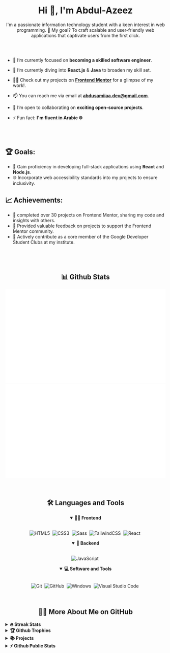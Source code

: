 <h1 align="center">Hi 👋, I'm Abdul-Azeez</h1>

<p align="center">
I'm a passionate information technology student with a keen interest in web programming. 🚀 My goal? To craft scalable and user-friendly web applications that captivate users from the first click.

##

<br>

- 🔭 I’m currently focused on **becoming a skilled software engineer**.

- 🌱 I’m currently diving into **React.js** & **Java** to broaden my skill set.

- 👨‍💻 Check out my projects on [**Frontend Mentor**](https://www.frontendmentor.io/profile/xyzeez) for a glimpse of my work!.

- 📫 You can reach me via email at **abdusamiiaa.dev@gmail.com**.

- 👯 I’m open to collaborating on **exciting open-source projects**.

- ⚡ Fun fact: **I'm fluent in Arabic 🌐**

<br>
<br>

## 🏆 Goals:

- 🚀 Gain proficiency in developing full-stack applications using **React** and **Node.js**.
- 🌐 Incorporate web accessibility standards into my projects to ensure inclusivity.

## 📈 Achievements:

- 🎉 completed over 30 projects on Frontend Mentor, sharing my code and insights with others.
- 🤝 Provided valuable feedback on projects to support the Frontend Mentor community.
- 🏢 Actively contribute as a core member of the Google Developer Student Clubs at my institute.

#

<br>
<h2 align="center">📊 Github Stats</h2>

<div align = "center">

![Stats Overview](https://raw.githubusercontent.com/xyzeez/github-stats/master/generated/overview.svg#gh-dark-mode-only)
![Most Used Languages](https://raw.githubusercontent.com/xyzeez/github-stats/master/generated/languages.svg#gh-dark-mode-only)

</div>
<br>

<div align = "center">

<h2 align="center">🛠️ Languages and Tools</h2>

<details open>
<summary><b>🏄‍♂️ Frontend</b></summary>
<br>
  
![HTML5](https://img.shields.io/badge/-HTML5-E34F26?style=for-the-badge&logo=html5&logoColor=white)&nbsp;
![CSS3](https://img.shields.io/badge/-CSS3-1572B6?style=for-the-badge&logo=css3)&nbsp;
![Sass](https://img.shields.io/badge/-Sass-CC6699?style=for-the-badge&logo=sass&logoColor=white)&nbsp;
![TailwindCSS](https://img.shields.io/badge/-Tailwind_CSS-38B2AC?style=for-the-badge&logo=tailwind-css&logoColor=white)&nbsp;
![React](https://img.shields.io/badge/-React-%23404d59?style=for-the-badge&logo=react)&nbsp;
</details>

<details open>
<summary><b>🧰 Backend</b></summary>
<br>

![JavaScript](https://img.shields.io/badge/Javascript-F7DF1E.svg?style=for-the-badge&logo=javascript&logoColor=black)&nbsp;

</details>

<details open>

<summary><b>💻 Software and Tools</b></summary>
<br>

![Git](https://img.shields.io/badge/-Git-F05032?style=for-the-badge&logo=git&logoColor=white)&nbsp;
![GitHub](https://img.shields.io/badge/-GitHub-181717?style=for-the-badge&logo=github)&nbsp;
![Windows](https://img.shields.io/badge/-Windows-0078D4?style=for-the-badge&logo=windows&logoColor=white)&nbsp;
![Visual Studio Code](https://img.shields.io/badge/-VSCODE-007ACC?style=for-the-badge&&logo=visual-studio-code&logoColor=white)&nbsp;

</details>

</div>

<br>

<h2 align="center">👨‍💻 More About Me on GitHub</h2>

<details>
<summary><b>🔥 Streak Stats</b></summary>
<br>
<p align="center">
<img src="http://github-readme-streak-stats.herokuapp.com?user=xyzeez&theme=radical&hide_border=true" alt="xyzeez" width="390"/>
</p>
</details>

<details>
<summary><b>🏆 Github Trophies</b></summary>
<br>
<p align="center">
<img src="https://github-profile-trophy.vercel.app/?username=xyzeez&theme=discord" alt="xyzeez" />
</p>
</details>

<details>
<summary><b>📚 Projects</b></summary>
<br>
<p align="left">
<!-- BLOG-POST-LIST:START -->
<a href="https://github.com/xyzeez/forkify-app"><img width="320" src="https://github-readme-stats.vercel.app/api/pin/?username=xyzeez&repo=forkify-app&theme=react&bg_color=161B22&title_color=58A6FF&hide_border=true&icon_color=F8D866&show_icons=false&show_description=false" alt="forkify-app"></a>

<a href="https://github.com/xyzeez/mapty-app"><img width="320" src="https://github-readme-stats.vercel.app/api/pin/?username=xyzeez&repo=mapty-app&theme=react&bg_color=161B22&title_color=58A6FF&hide_border=true&icon_color=F8D866&show_icons=false&show_description=false" alt="mapty-app"></a>

<a href="https://github.com/xyzeez/age-calculator-app"><img width="320" src="https://github-readme-stats.vercel.app/api/pin/?username=xyzeez&repo=age-calculator-app&theme=react&bg_color=161B22&title_color=58A6FF&hide_border=true&icon_color=F8D866&show_icons=false&show_description=false" alt="age-calculator-app"></a>

<a href="https://github.com/xyzeez/advice-generator-app"><img width="320" src="https://github-readme-stats.vercel.app/api/pin/?username=xyzeez&repo=advice-generator-app&theme=react&bg_color=161B22&title_color=58A6FF&hide_border=true&icon_color=F8D866&show_icons=false&show_description=false" alt="advice-generator-app"></a>

<a href="https://github.com/xyzeez/clipboard-landing-page"><img width="320" src="https://github-readme-stats.vercel.app/api/pin/?username=xyzeez&repo=clipboard-landing-page&theme=react&bg_color=161B22&title_color=58A6FF&hide_border=true&icon_color=F8D866&show_icons=false&show_description=false" alt="clipboard-landing-page"></a>

<a href="https://github.com/xyzeez/sunnyside-agency-landing-page"><img width="320" src="https://github-readme-stats.vercel.app/api/pin/?username=xyzeez&repo=sunnyside-agency-landing-page&theme=react&bg_color=161B22&title_color=58A6FF&hide_border=true&icon_color=F8D866&show_icons=false&show_description=false" alt="sunnyside-agency-landing-page"></a>

<!-- BLOG-POST-LIST:END -->
</p>
</details>

<details>
<summary><b>⚡ Github Public Stats</b></summary>
<br>
<p align="center">
<img src="https://github-readme-stats.vercel.app/api?username=xyzeez&show_icons=true&theme=radical&count_private=true" alt="xyzeez" width="420"/>&nbsp;<img src="https://github-readme-stats.vercel.app/api/top-langs/?username=xyzeez&layout=compact&theme=radical" alt="xyzeez" height="165">
</p>
<img src="https://visitor-badge.glitch.me/badge?page_id=xyzeez.xyzeez">
</details>  
  
<!-- <h6 align="center">Template by <a href="https://github.com/MelvinAguilar">MelvinAguilar</a> </h6> -->
